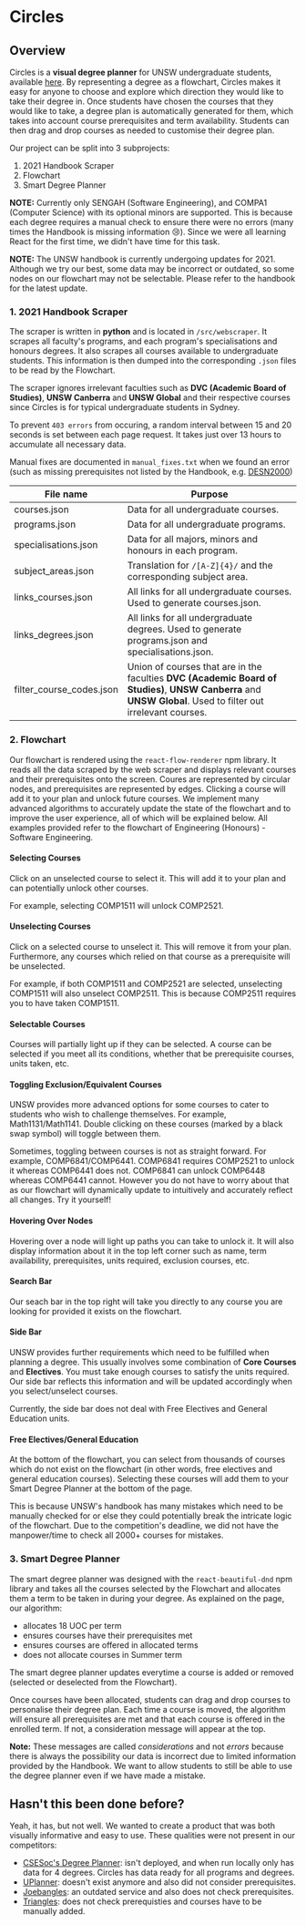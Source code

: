 # Circles

## Overview

Circles is a **visual degree planner** for UNSW undergraduate students, available [here](circles360.github.io). By representing a degree as a flowchart, Circles makes it easy for anyone to choose and explore which direction they would like to take their degree in. Once students have chosen the courses that they would like to take, a degree plan is automatically generated for them, which takes into account course prerequisites and term availability. Students can then drag and drop courses as needed to customise their degree plan.

Our project can be split into 3 subprojects:
1. 2021 Handbook Scraper
2. Flowchart
3. Smart Degree Planner

**NOTE:** Currently only SENGAH (Software Engineering), and COMPA1 (Computer Science) with its optional minors are supported. This is because each degree requires a manual check to ensure there were no errors (many times the Handbook is missing information 😢). Since we were all learning React for the first time, we didn't have time for this task.

**NOTE:** The UNSW handbook is currently undergoing updates for 2021. Although we try our best, some data may be incorrect or outdated, so some nodes on our flowchart may not be selectable. Please refer to the handbook for the latest update.

### 1. 2021 Handbook Scraper

The scraper is written in **python** and is located in `/src/webscraper`. It scrapes all faculty's programs, and each program's specialisations and honours degrees. It also scrapes all courses available to undergraduate students. This information is then dumped into the corresponding `.json` files to be read by the Flowchart.

The scraper ignores irrelevant faculties such as **DVC (Academic Board of Studies)**, **UNSW Canberra** and **UNSW Global** and their respective courses since Circles is for typical undergraduate students in Sydney.

To prevent `403 errors` from occuring, a random interval between 15 and 20 seconds is set between each page request. It takes just over 13 hours to accumulate all necessary data.

Manual fixes are documented in `manual_fixes.txt` when we found an error (such as missing prerequisites not listed by the Handbook, e.g. [DESN2000](https://www.handbook.unsw.edu.au/undergraduate/courses/2021/DESN2000/))

| File name                | Purpose                                                                                                                        |
|--------------------------|---------------------------------------------------------------------------------------------------------------------------------------------------------------|
| courses.json             | Data for all undergraduate courses.                                                                                                                           |
| programs.json            | Data for all undergraduate programs.                                                                                                                          |
| specialisations.json     | Data for all majors, minors and honours in each program.                                                                                                      |
| subject_areas.json       | Translation for `/[A-Z]{4}/` and the corresponding subject area.                                                                                              |
| links_courses.json       | All links for all undergraduate courses. Used to generate courses.json.                                                                                       |
| links_degrees.json       | All links for all undergraduate degrees. Used to generate programs.json and specialisations.json.                                                             |
| filter_course_codes.json | Union of courses that are in the faculties **DVC (Academic Board of Studies)**, **UNSW Canberra** and **UNSW Global**. Used to filter out irrelevant courses. |

### 2. Flowchart

Our flowchart is rendered using the `react-flow-renderer` npm library. It reads all the data scraped by the web scraper and displays relevant courses and their prerequisites onto the screen. Coures are represented by circular nodes, and prerequisites are represented by edges. Clicking a course will add it to your plan and unlock future courses. We implement many advanced algorithms to accurately update the state of the flowchart and to improve the user experience, all of which will be explained below. All examples provided refer to the flowchart of Engineering (Honours) - Software Engineering.

#### Selecting Courses
Click on an unselected course to select it. This will add it to your plan and can potentially unlock other courses. 

For example, selecting COMP1511 will unlock COMP2521.

#### Unselecting Courses
Click on a selected course to unselect it. This will remove it from your plan. Furthermore, any courses which relied on that course as a prerequisite will be unselected. 

For example, if both COMP1511 and COMP2521 are selected, unselecting COMP1511 will also unselect COMP2511. This is because COMP2511 requires you to have taken COMP1511.

#### Selectable Courses
Courses will partially light up if they can be selected. A course can be selected if you meet all its conditions, whether that be prerequisite courses, units taken, etc.

#### Toggling Exclusion/Equivalent Courses
UNSW provides more advanced options for some courses to cater to students who wish to challenge themselves. For example, Math1131/Math1141. Double clicking on these courses (marked by a black swap symbol) will toggle between them.

Sometimes, toggling between courses is not as straight forward. For example, COMP6841/COMP6441. COMP6841 requires COMP2521 to unlock it whereas COMP6441 does not. COMP6841 can unlock COMP6448 whereas COMP6441 cannot. However you do not have to worry about that as our flowchart will dynamically update to intuitively and accurately reflect all changes. Try it yourself!

#### Hovering Over Nodes
Hovering over a node will light up paths you can take to unlock it. It will also display information about it in the top left corner such as name, term availability, prerequisites, units required, exclusion courses, etc.

#### Search Bar
Our seach bar in the top right will take you directly to any course you are looking for provided it exists on the flowchart. 


#### Side Bar
UNSW provides further requirements which need to be fulfilled when planning a degree. This usually involves some combination of **Core Courses** and **Electives**. You must take enough courses to satisfy the units required. Our side bar reflects this information and will be updated accordingly when you select/unselect courses.

Currently, the side bar does not deal with Free Electives and General Education units.

#### Free Electives/General Education
At the bottom of the flowchart, you can select from thousands of courses which do not exist on the flowchart (in other words, free electives and general education courses). Selecting these courses will add them to your Smart Degree Planner at the bottom of the page. 

This is because UNSW's handbook has many mistakes which need to be manually checked for or else they could potentially break the intricate logic of the flowchart. Due to the competition's deadline, we did not have the manpower/time to check all 2000+ courses for mistakes.

### 3. Smart Degree Planner

The smart degree planner was designed with the `react-beautiful-dnd` npm library and takes all the courses selected by the Flowchart and allocates them a term to be taken in during your degree. As explained on the page, our algorithm:
- allocates 18 UOC per term
- ensures courses have their prerequisites met
- ensures courses are offered in allocated terms
- does not allocate courses in Summer term

The smart degree planner updates everytime a course is added or removed (selected or deselected from the Flowchart).

Once courses have been allocated, students can drag and drop courses to personalise their degree plan. Each time a course is moved, the algorithm will ensure all prerequisites are met and that each course is offered in the enrolled term. If not, a consideration message will appear at the top.

**Note:** These messages are called *considerations* and not *errors* because there is always the possibility our data is incorrect due to limited information provided by the Handbook. We want to allow students to still be able to use the degree planner even if we have made a mistake.

## Hasn't this been done before?

Yeah, it has, but not well. We wanted to create a product that was both visually informative and easy to use. These qualities were not present in our competitors:

- [CSESoc's Degree Planner](https://github.com/csesoc/degree-planner): isn't deployed, and when run locally only has data for 4 degrees. Circles has data ready for all programs and degrees.
- [UPlanner](https://uplanner.bopa.ng/): doesn't exist anymore and also did not consider prerequisites.
- [Joebangles](https://joebangles.tobinsmit.com/): an outdated service and also does not check prerequisites.
- [Triangles](https://triangles.tobinsmit.com/): does not check prerequisties and courses have to be manually added.
